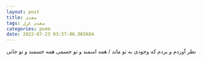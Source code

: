 ```yaml
---
layout: post
title: سعدی
tags: سعدی غزل
categories: poem
date: 2022-07-23 03:57:06.965684
---
```


نظر آوردم و بردم که وجودی به تو ماند / همه اسمند و تو جسمی همه جسمند و تو جانی